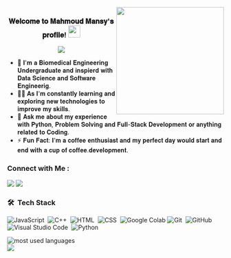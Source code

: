 
<img width="250" align="right" src="https://c.tenor.com/_DOBjnGspYAAAAAM/code-coding.gif">

<h3 align="center">
𝐖𝐞𝐥𝐜𝐨𝐦𝐞 𝐭𝐨 𝐌𝐚𝐡𝐦𝐨𝐮𝐝 𝐌𝐚𝐧𝐬𝐲'𝐬 𝐩𝐫𝐨𝐟𝐢𝐥𝐞!
  <img src="https://media.giphy.com/media/hvRJCLFzcasrR4ia7z/giphy.gif" width="28">
</h3>

<!-- Typing SVG by DenverCoder1 - https://github.com/DenverCoder1/readme-typing-svg -->
<p align="center">
  <a href="https://github.com/DenverCoder1/readme-typing-svg"><img src="https://readme-typing-svg.herokuapp.com/?lines=Data%20Scientist%20;Full%20Stack%20Developer%20;Always%20learning%20new%20things&font=Fira%20Code&center=true&width=440&height=45&color=f75c7e&vCenter=true&size=22"></a>
</p> 

- 🏢 𝐈'𝐦 𝐚 𝐁𝐢𝐨𝐦𝐞𝐝𝐢𝐜𝐚𝐥 𝐄𝐧𝐠𝐢𝐧𝐞𝐞𝐫𝐢𝐧𝐠 𝐔𝐧𝐝𝐞𝐫𝐠𝐫𝐚𝐝𝐮𝐚𝐭𝐞 𝐚𝐧𝐝 𝐢𝐧𝐬𝐩𝐢𝐞𝐫𝐝 𝐰𝐢𝐭𝐡 𝐃𝐚𝐭𝐚 𝐒𝐜𝐢𝐞𝐧𝐜𝐞 𝐚𝐧𝐝 𝐒𝐨𝐟𝐭𝐰𝐚𝐫𝐞 𝐄𝐧𝐠𝐢𝐧𝐞𝐞𝐫𝐢𝐠.
- 👨‍💻 𝐀𝐬 𝐈'𝐦 𝐜𝐨𝐧𝐬𝐭𝐚𝐧𝐭𝐥𝐲 𝐥𝐞𝐚𝐫𝐧𝐢𝐧𝐠 𝐚𝐧𝐝 𝐞𝐱𝐩𝐥𝐨𝐫𝐢𝐧𝐠 𝐧𝐞𝐰 𝐭𝐞𝐜𝐡𝐧𝐨𝐥𝐨𝐠𝐢𝐞𝐬 𝐭𝐨 𝐢𝐦𝐩𝐫𝐨𝐯𝐞 𝐦𝐲 𝐬𝐤𝐢𝐥𝐥𝐬.
- 💬 𝐀𝐬𝐤 𝐦𝐞 𝐚𝐛𝐨𝐮𝐭 𝐦𝐲 𝐞𝐱𝐩𝐞𝐫𝐢𝐞𝐧𝐜𝐞 𝐰𝐢𝐭𝐡 𝐏𝐲𝐭𝐡𝐨𝐧, 𝐏𝐫𝐨𝐛𝐥𝐞𝐦 𝐒𝐨𝐥𝐯𝐢𝐧𝐠 𝐚𝐧𝐝 𝐅𝐮𝐥𝐥-𝐒𝐭𝐚𝐜𝐤 𝐃𝐞𝐯𝐞𝐥𝐨𝐩𝐦𝐞𝐧𝐭 𝐨𝐫 𝐚𝐧𝐲𝐭𝐡𝐢𝐧𝐠 𝐫𝐞𝐥𝐚𝐭𝐞𝐝 𝐭𝐨 𝐂𝐨𝐝𝐢𝐧𝐠.
- ⚡ 𝐅𝐮𝐧 𝐅𝐚𝐜𝐭: 𝐈'𝐦 𝐚 𝐜𝐨𝐟𝐟𝐞𝐞 𝐞𝐧𝐭𝐡𝐮𝐬𝐢𝐚𝐬𝐭 𝐚𝐧𝐝 𝐦𝐲 𝐩𝐞𝐫𝐟𝐞𝐜𝐭 𝐝𝐚𝐲 𝐰𝐨𝐮𝐥𝐝 𝐬𝐭𝐚𝐫𝐭 𝐚𝐧𝐝 𝐞𝐧𝐝 𝐰𝐢𝐭𝐡 𝐚 𝐜𝐮𝐩 𝐨𝐟 𝐜𝐨𝐟𝐟𝐞𝐞.𝐝𝐞𝐯𝐞𝐥𝐨𝐩𝐦𝐞𝐧𝐭.


### Connect with Me :

<a href="[m](https://www.linkedin.com/in/mahmoud-mansy-a189a5232)" target="_blank"><img src="https://img.shields.io/badge/-Mahmoud%20Mansy-0077B5?style=for-the-badge&logo=Linkedin&logoColor=white"/></a>
<a href="https://t.me/mah_moud_2003" target="_blank"><img src="https://img.shields.io/badge/-Mahmoud%20Mansy-0077B5?style=for-the-badge&logo=Telegram&logoColor=white"/></a>
### 🛠 &nbsp;Tech Stack
![JavaScript](https://img.shields.io/badge/-JavaScript-05122A?style=flat&logo=javascript)&nbsp;
![C++](https://img.shields.io/badge/-C++-05122A?style=flat&logo=C++&logoColor=563D7C)&nbsp;
![HTML](https://img.shields.io/badge/-HTML-05122A?style=flat&logo=HTML5)&nbsp;
![CSS](https://img.shields.io/badge/-CSS-05122A?style=flat&logo=CSS3&logoColor=1572B6)&nbsp;
![Google Colab](https://img.shields.io/badge/-Colab-05122A?style=flat&logoColor=orange)
![Git](https://img.shields.io/badge/-Git-05122A?style=flat&logo=git)&nbsp;
![GitHub](https://img.shields.io/badge/-GitHub-05122A?style=flat&logo=github)&nbsp;
![Visual Studio Code](https://img.shields.io/badge/-Visual%20Studio%20Code-05122A?style=flat&logo=visual-studio-code&logoColor=007ACC)&nbsp;
![Python](https://img.shields.io/badge/-Python%20-05122A?style=flat&logo=python)&nbsp;

<img align="left" src="https://github-readme-stats.vercel.app/api/top-langs?username=MMansy19&show_icons=true&locale=en&layout=compact&theme=radical" alt="most used languages" />
<br>
<a href="https://komarev.com/ghpvc/?username=MMansy19&style=for-the-badge">
    <img src="https://komarev.com/ghpvc/?username=MMansy19&style=for-the-badge">
</a>
